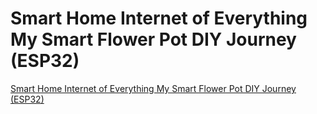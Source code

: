 # Smart Home Internet of Everything My Smart Flower Pot DIY Journey (ESP32)
[Smart Home Internet of Everything My Smart Flower Pot DIY Journey (ESP32)](https://aiwithcloud.com/2022/09/19/smart_home_internet_of_everything_my_smart_flower_pot_diy_journey_esp32/)